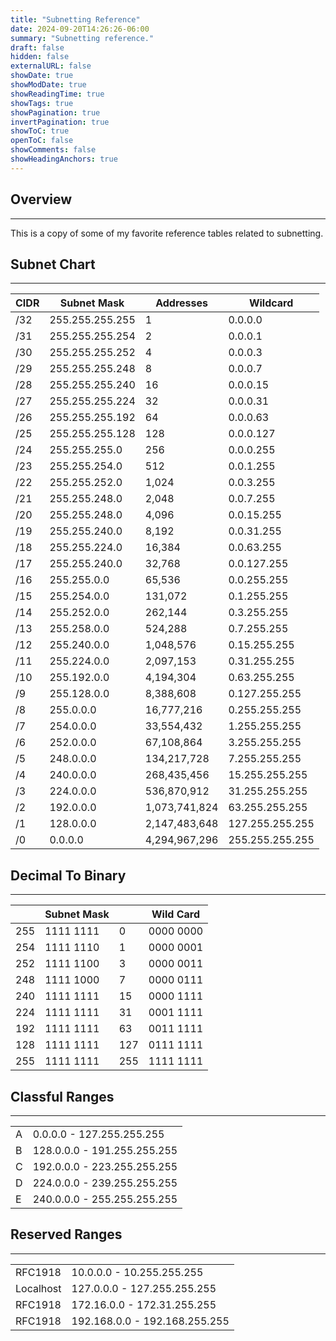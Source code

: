 ```yaml
---
title: "Subnetting Reference"
date: 2024-09-20T14:26:26-06:00
summary: "Subnetting reference."
draft: false
hidden: false
externalURL: false
showDate: true
showModDate: true
showReadingTime: true
showTags: true
showPagination: true
invertPagination: true
showToC: true
openToC: false
showComments: false
showHeadingAnchors: true
---
```


## Overview
---

This is a copy of some of my favorite reference tables related to subnetting.

## Subnet Chart
---

| CIDR | Subnet Mask | Addresses | Wildcard |
|------|-------------|-----------|----------|
| /32  | 255.255.255.255 | 1 | 0.0.0.0 |
| /31  | 255.255.255.254 | 2 | 0.0.0.1 |
| /30  | 255.255.255.252 | 4 | 0.0.0.3 |
| /29  | 255.255.255.248 | 8 | 0.0.0.7 |
| /28  | 255.255.255.240 | 16 | 0.0.0.15 |
| /27  | 255.255.255.224 | 32 | 0.0.0.31 |
| /26  | 255.255.255.192 | 64 | 0.0.0.63 |
| /25  | 255.255.255.128 | 128 | 0.0.0.127 |
| /24  | 255.255.255.0 | 256 | 0.0.0.255 |
| /23  | 255.255.254.0 | 512 | 0.0.1.255 |
| /22  | 255.255.252.0 | 1,024 | 0.0.3.255 |
| /21  | 255.255.248.0 | 2,048 | 0.0.7.255 |
| /20  | 255.255.248.0 | 4,096 | 0.0.15.255 |
| /19  | 255.255.240.0 | 8,192 | 0.0.31.255 |
| /18  | 255.255.224.0 | 16,384 | 0.0.63.255 |
| /17  | 255.255.240.0 | 32,768 | 0.0.127.255 |
| /16  | 255.255.0.0 | 65,536 | 0.0.255.255 |
| /15  | 255.254.0.0 | 131,072 | 0.1.255.255 |
| /14  | 255.252.0.0 | 262,144 | 0.3.255.255 |
| /13  | 255.258.0.0 | 524,288 | 0.7.255.255 |
| /12  | 255.240.0.0 | 1,048,576 | 0.15.255.255 |
| /11  | 255.224.0.0 | 2,097,153 | 0.31.255.255 |
| /10  | 255.192.0.0 | 4,194,304 | 0.63.255.255 |
| /9  | 255.128.0.0 | 8,388,608 | 0.127.255.255 |
| /8  | 255.0.0.0 | 16,777,216 | 0.255.255.255 |
| /7  | 254.0.0.0 | 33,554,432 | 1.255.255.255 |
| /6  | 252.0.0.0 | 67,108,864 | 3.255.255.255 |
| /5  | 248.0.0.0 | 134,217,728 | 7.255.255.255 |
| /4  | 240.0.0.0 | 268,435,456 | 15.255.255.255 |
| /3  | 224.0.0.0 | 536,870,912 | 31.255.255.255 |
| /2  | 192.0.0.0 | 1,073,741,824 | 63.255.255.255 |
| /1  | 128.0.0.0 | 2,147,483,648 | 127.255.255.255 |
| /0  | 0.0.0.0 | 4,294,967,296 | 255.255.255.255 |

## Decimal To Binary
---

| | Subnet Mask | | Wild Card |
|----|-----|----|------|
| 255 | 1111 1111 | 0 | 0000 0000 |
| 254 | 1111 1110 | 1 | 0000 0001 |
| 252 | 1111 1100 | 3 | 0000 0011 |
| 248 | 1111 1000 | 7 | 0000 0111 |
| 240 | 1111 1111 | 15 | 0000 1111 |
| 224 | 1111 1111 | 31 | 0001 1111 |
| 192 | 1111 1111 | 63 | 0011 1111 |
| 128 | 1111 1111 | 127 | 0111 1111 |
| 255 | 1111 1111 | 255 | 1111 1111 |


## Classful Ranges
---

| | |
|---|---|
| A | 0.0.0.0 - 127.255.255.255 |
| B | 128.0.0.0 - 191.255.255.255 |
| C | 192.0.0.0 - 223.255.255.255 |
| D | 224.0.0.0 - 239.255.255.255 |
| E | 240.0.0.0 - 255.255.255.255 |

## Reserved Ranges
---

| | |
|---|---|
|RFC1918 | 10.0.0.0 - 10.255.255.255 |
|Localhost | 127.0.0.0 - 127.255.255.255 |
|RFC1918 | 172.16.0.0 - 172.31.255.255 |
|RFC1918 | 192.168.0.0 - 192.168.255.255 |
